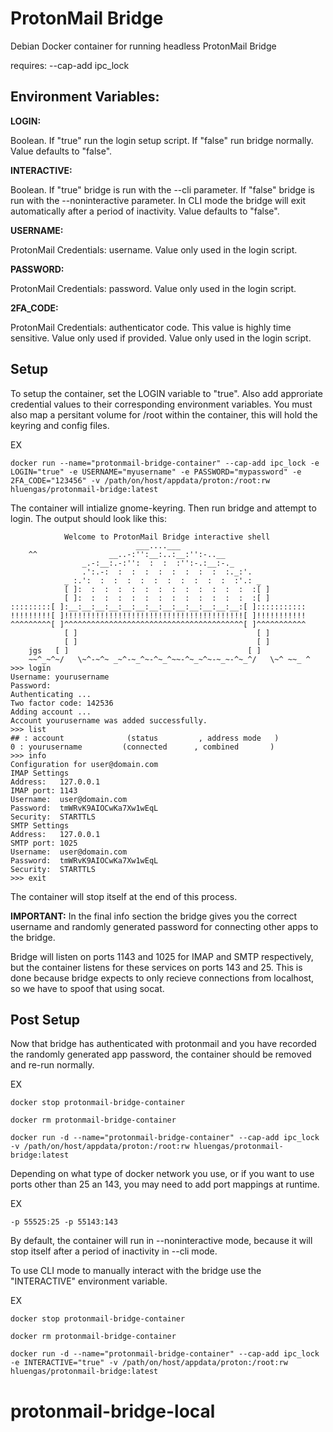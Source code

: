 # ProtonMail Bridge

Debian Docker container for running headless ProtonMail Bridge

requires: --cap-add ipc_lock

## Environment Variables:

**LOGIN:**

Boolean. If "true" run the login setup script. If "false" run bridge normally. Value defaults to "false".

**INTERACTIVE:**

Boolean. If "true" bridge is run with the --cli parameter. If "false" bridge is run with the --noninteractive parameter. In CLI mode the bridge will exit automatically after a period of inactivity. Value defaults to "false".

**USERNAME:**

ProtonMail Credentials: username. Value only used in the login script.

**PASSWORD:**

ProtonMail Credentials: password. Value only used in the login script.

**2FA_CODE:**

ProtonMail Credentials: authenticator code. This value is highly time sensitive. Value only used if provided. Value only used in the login script.

## Setup

To setup the container, set the LOGIN variable to "true". Also add approriate credential values to their corresponding environment variables. You must also map a persitant volume for /root within the container, this will hold the keyring and config files.

EX

    docker run --name="protonmail-bridge-container" --cap-add ipc_lock -e LOGIN="true" -e USERNAME="myusername" -e PASSWORD="mypassword" -e 2FA_CODE="123456" -v /path/on/host/appdata/proton:/root:rw hluengas/protonmail-bridge:latest

The container will intialize gnome-keyring. Then run bridge and attempt to login. The output should look like this:

                Welcome to ProtonMail Bridge interactive shell
                                ___....___
        ^^                __..-:'':__:..:__:'':-..__
                    _.-:__:.-:'':  :  :  :'':-.:__:-._
                    .':.-:  :  :  :  :  :  :  :  :  :._:'.
                _ :.':  :  :  :  :  :  :  :  :  :  :  :'.: _
                [ ]:  :  :  :  :  :  :  :  :  :  :  :  :  :[ ]
                [ ]:  :  :  :  :  :  :  :  :  :  :  :  :  :[ ]
    :::::::::[ ]:__:__:__:__:__:__:__:__:__:__:__:__:__:[ ]:::::::::::
    !!!!!!!!![ ]!!!!!!!!!!!!!!!!!!!!!!!!!!!!!!!!!!!!!!!![ ]!!!!!!!!!!!
    ^^^^^^^^^[ ]^^^^^^^^^^^^^^^^^^^^^^^^^^^^^^^^^^^^^^^^[ ]^^^^^^^^^^^
                [ ]                                        [ ]
                [ ]                                        [ ]
        jgs   [ ]                                        [ ]
        ~~^_~^~/   \~^-~^~ _~^-~_^~-^~_^~~-^~_~^~-~_~-^~_^/   \~^ ~~_ ^
    >>> login
    Username: yourusername
    Password: 
    Authenticating ... 
    Two factor code: 142536
    Adding account ...
    Account yourusername was added successfully.
    >>> list
    ## : account              (status         , address mode   )
    0 : yourusername         (connected      , combined       )
    >>> info
    Configuration for user@domain.com
    IMAP Settings
    Address:   127.0.0.1
    IMAP port: 1143
    Username:  user@domain.com
    Password:  tmWRvK9AIOCwKa7Xw1wEqL
    Security:  STARTTLS
    SMTP Settings
    Address:   127.0.0.1
    SMTP port: 1025
    Username:  user@domain.com
    Password:  tmWRvK9AIOCwKa7Xw1wEqL
    Security:  STARTTLS
    >>> exit

The container will stop itself at the end of this process.

**IMPORTANT:**
In the final info section the bridge gives you the correct username and randomly generated password for connecting other apps to the bridge. 

Bridge will listen on ports 1143 and 1025 for IMAP and SMTP respectively, but the container listens for these services on ports 143 and 25. This is done because bridge expects to only recieve connections from localhost, so we have to spoof that using socat.

## Post Setup

Now that bridge has authenticated with protonmail and you have recorded the randomly generated app password, the container should be removed and re-run normally.

EX

    docker stop protonmail-bridge-container

    docker rm protonmail-bridge-container

    docker run -d --name="protonmail-bridge-container" --cap-add ipc_lock -v /path/on/host/appdata/proton:/root:rw hluengas/protonmail-bridge:latest

Depending on what type of docker network you use, or if you want to use ports other than 25 an 143, you may need to add port mappings at runtime.

EX

    -p 55525:25 -p 55143:143

By default, the container will run in --noninteractive mode, because it will stop itself after a period of inactivity in --cli mode.

To use CLI mode to manually interact with the bridge use the "INTERACTIVE" environment variable.

EX

    docker stop protonmail-bridge-container

    docker rm protonmail-bridge-container

    docker run -d --name="protonmail-bridge-container" --cap-add ipc_lock -e INTERACTIVE="true" -v /path/on/host/appdata/proton:/root:rw hluengas/protonmail-bridge:latest
# protonmail-bridge-local
